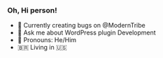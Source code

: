 ### Oh, Hi person!

- 🐛 Currently creating bugs on @ModernTribe
- 🤖 Ask me about WordPress plugin Development
- 👾 Pronouns: He/Him
- 🇧🇷 Living in 🇺🇸

